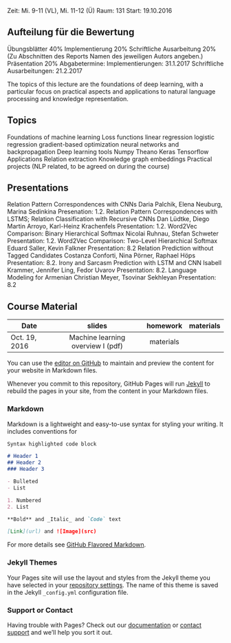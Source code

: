 Zeit: Mi. 9-11 (VL), Mi. 11-12 (Ü)
Raum: 131
Start: 19.10.2016


## Aufteilung für die Bewertung

Übungsblätter 40%
Implementierung 20%
Schriftliche Ausarbeitung 20% (Zu Abschnitten des Reports Namen des jeweiligen Autors angeben.)
Präsentation 20%
Abgabetermine:
Implementierungen: 31.1.2017
Schriftliche Ausarbeitungen: 21.2.2017

The topics of this lecture are the foundations of deep learning, with a particular focus on practical aspects and applications to natural language processing and knowledge representation.


## Topics
Foundations of machine learning
Loss functions
linear regression
logistic regression
gradient-based optimization
neural networks and backpropagation
Deep learning tools
Numpy
Theano
Keras
Tensorflow
Applications
Relation extraction
Knowledge graph embeddings
Practical projects (NLP related, to be agreed on during the course)
## Presentations


Relation Pattern Correspondences with CNNs
Daria Palchik, Elena Neuburg, Marina Sedinkina
Presenation: 1.2.
Relation Pattern Correspondences with LSTMS; Relation Classification with Recursive CNNs
Dan Lüdtke, Diego Martin Arroyo, Karl-Heinz Krachenfels
Presentation: 1.2.
Word2Vec Comparison: Binary Hierarchical Softmax
Nicolai Ruhnau, Stefan Schweter
Presentation: 1.2.
Word2Vec Comparison: Two-Level Hierarchical Softmax
Eduard Saller, Kevin Falkner
Presentation: 8.2
Relation Prediction without Tagged Candidates
Costanza Conforti, Nina Pörner, Raphael Höps
Presentation: 8.2.
Irony and Sarcasm Prediction with LSTM and CNN
Isabell Krammer, Jennifer Ling, Fedor Uvarov
Presentation: 8.2.
Language Modeling for Armenian
Christian Meyer, Tsovinar Sekhleyan
Presentation: 8.2


## Course Material
| Date | slides | homework | materials |
|----------|:-------------:|:------:|:-----------------------------------------------------|
| Oct. 19, 2016 | Machine learning overview I (pdf) | materials |
 

You can use the [editor on GitHub](https://github.com/dl-nlp/dl-nlp.github.io/edit/master/README.md) to maintain and preview the content for your website in Markdown files.

Whenever you commit to this repository, GitHub Pages will run [Jekyll](https://jekyllrb.com/) to rebuild the pages in your site, from the content in your Markdown files.

### Markdown

Markdown is a lightweight and easy-to-use syntax for styling your writing. It includes conventions for

```markdown
Syntax highlighted code block

# Header 1
## Header 2
### Header 3

- Bulleted
- List

1. Numbered
2. List

**Bold** and _Italic_ and `Code` text

[Link](url) and ![Image](src)
```

For more details see [GitHub Flavored Markdown](https://guides.github.com/features/mastering-markdown/).

### Jekyll Themes

Your Pages site will use the layout and styles from the Jekyll theme you have selected in your [repository settings](https://github.com/dl-nlp/dl-nlp.github.io/settings). The name of this theme is saved in the Jekyll `_config.yml` configuration file.

### Support or Contact

Having trouble with Pages? Check out our [documentation](https://help.github.com/categories/github-pages-basics/) or [contact support](https://github.com/contact) and we’ll help you sort it out.
